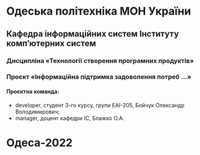 # Одеська політехніка МОН України
## Кафедра інформаційних систем Інституту комп’ютерних систем 

### Дисципліна «Технології створення програмних продуктів» 
### Проєкт «Інформаційна підтримка задоволення потреб ...» 
#### Проєктна команда:
+ developer, студент 3-го курсу, групи EAI-205, Бойчук Олександр Володимирович;
+ manager, доцент кафедри ІС, Блажко О.А.
# Одеса-2022
